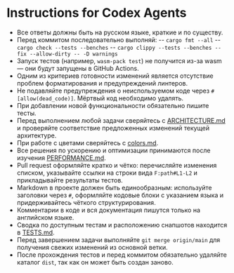 # Instructions for Codex Agents

- Все ответы должны быть на русском языке, краткие и по существу.
- Перед коммитом последовательно выполняй:
-- `cargo fmt --all`
-- `cargo check --tests --benches`
-- `cargo clippy --tests --benches --fix --allow-dirty -- -D warnings`
- Запуск тестов (например, `wasm-pack test`) не получится из-за wasm — они будут запущены в GitHub Actions.
- Одним из критериев готовности изменений является отсутствие проблем форматирования и предупреждений линтеров.
- Не подавляйте предупреждения о неиспользуемом коде через `#[allow(dead_code)]`. Мёртвый код необходимо удалять.
- При добавлении новой функциональности обязательно пишите тесты.
- Перед выполнением любой задачи сверяйтесь с [ARCHITECTURE.md](ARCHITECTURE.md) и
  проверяйте соответствие предложенных изменений текущей архитектуре.
- При работе с цветами сверяйтесь с [colors.md](colors.md).
- Все решения по ускорению и оптимизации принимаются после изучения
  [PERFORMANCE.md](PERFORMANCE.md).
- Pull request оформляйте кратко и чётко: перечисляйте изменения списком,
  указывайте ссылки на строки вида `F:path#L1-L2` и прикладывайте результаты
  тестов.
- Markdown в проекте должен быть единообразным: используйте заголовки через `#`,
  оформляйте кодовые блоки с указанием языка и придерживайтесь чёткого
  структурирования.
- Комментарии в коде и вся документация пишутся только на английском языке.
- Сводка по доступным тестам и расположению снапшотов находится в [TESTS.md](TESTS.md).
- Перед завершением задачи выполняйте `git merge origin/main` для получения свежих изменений из основной ветки.
- После прохождения тестов и перед коммитом обязательно удаляйте каталог `dist`,
  так как он может быть создан заново.
